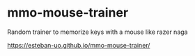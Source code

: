 # mmo-mouse-trainer
Random trainer to memorize keys with a mouse like razer naga

https://esteban-uo.github.io/mmo-mouse-trainer/
